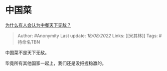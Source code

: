 # 中国菜
[为什么有人会认为中餐天下无敌？](https://www.zhihu.com/question/57543664/answer/2628514295)

> Author: #Anonymity
> Last update: *18/08/2022*
> Links: [[米其林]]
> Tags: #待命名TBN

中国菜不是天下无敌。

毕竟所有其他国家一起上，我们还是没把握稳赢的。
